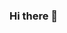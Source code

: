 ### Hi there 👋

<!--
**lucasgandac/lucasgandac** is a ✨ _special_ ✨ repository because its `README.md` (this file) appears on your GitHub profile.

![img](./readme_image.png)
Here are some ideas to get you started:

- 🔭 I’m currently working on ...
- 🌱 I’m currently learning ...
- 👯 I’m looking to collaborate on ...
- 🤔 I’m looking for help with ...
- 💬 Ask me about ...
- 📫 How to reach me: ...
- 😄 Pronouns: ...
- ⚡ Fun fact: ...
-->
